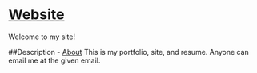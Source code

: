 # [Website](http://iansoohoo.me/)

Welcome to my site!

##Description - [About](http://iansoohoo.me/documents/Resume.pdf)
This is my portfolio, site, and resume. Anyone can email me at the given email.
